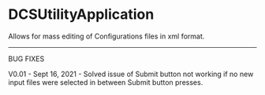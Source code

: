 # DCSUtilityApplication
 Allows for mass editing of Configurations files in xml format.

---

BUG FIXES


V0.01 - Sept 16, 2021 - Solved issue of Submit button not working if no new input files were selected in between Submit button presses. 
